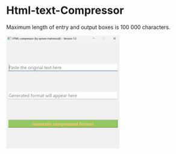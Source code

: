 # Html-text-Compressor


Maximum length of entry and output boxes is 100 000 characters.


<img src="screenshot_app.png" alt="screenshot_app.png" style="width:300px;height:300px;"> 
